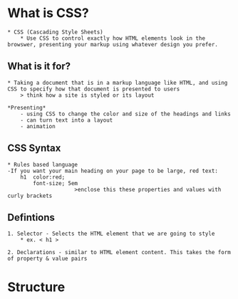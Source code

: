 # What is CSS?
    * CSS (Cascading Style Sheets)
        * Use CSS to control exactly how HTML elements look in the browswer, presenting your markup using whatever design you prefer.

## What is it for?
    * Taking a document that is in a markup language like HTML, and using CSS to specify how that document is presented to users
        > think how a site is styled or its layout
    
    *Presenting* 
        - using CSS to change the color and size of the headings and links
        - can turn text into a layout 
        - animation

## CSS Syntax
    * Rules based language
    -If you want your main heading on your page to be large, red text: 
        h1  color:red;
            font-size; 5em
                         >enclose this these properties and values with curly brackets
## Defintions
    1. Selector - Selects the HTML element that we are going to style
        * ex. < h1 > 
    
    2. Declarations - similar to HTML element content. This takes the form of property & value pairs

# Structure
    
